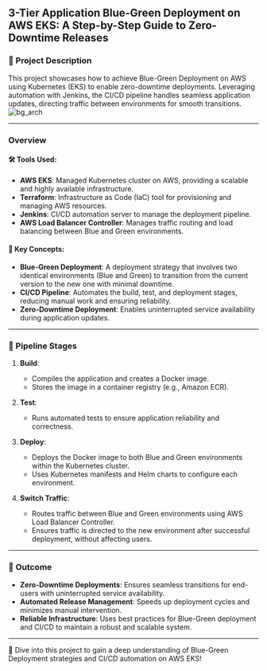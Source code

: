 

## 3-Tier Application Blue-Green Deployment on AWS EKS: A Step-by-Step Guide to Zero-Downtime Releases

### 🚀 Project Description
This project showcases how to achieve Blue-Green Deployment on AWS using Kubernetes (EKS) to enable zero-downtime deployments. Leveraging automation with Jenkins, the CI/CD pipeline handles seamless application updates, directing traffic between environments for smooth transitions.![bg_arch](https://github.com/user-attachments/assets/108bb368-a8ad-499f-9d47-560270099e4a)


---

### Overview

#### 🛠️ Tools Used:
- **AWS EKS**: Managed Kubernetes cluster on AWS, providing a scalable and highly available infrastructure.
- **Terraform**: Infrastructure as Code (IaC) tool for provisioning and managing AWS resources.
- **Jenkins**: CI/CD automation server to manage the deployment pipeline.
- **AWS Load Balancer Controller**: Manages traffic routing and load balancing between Blue and Green environments.

#### 🔑 Key Concepts:
- **Blue-Green Deployment**: A deployment strategy that involves two identical environments (Blue and Green) to transition from the current version to the new one with minimal downtime.
- **CI/CD Pipeline**: Automates the build, test, and deployment stages, reducing manual work and ensuring reliability.
- **Zero-Downtime Deployment**: Enables uninterrupted service availability during application updates.

---

### 📝 Pipeline Stages

1. **Build**:
   - Compiles the application and creates a Docker image.
   - Stores the image in a container registry (e.g., Amazon ECR).

2. **Test**:
   - Runs automated tests to ensure application reliability and correctness.

3. **Deploy**:
   - Deploys the Docker image to both Blue and Green environments within the Kubernetes cluster.
   - Uses Kubernetes manifests and Helm charts to configure each environment.

4. **Switch Traffic**:
   - Routes traffic between Blue and Green environments using AWS Load Balancer Controller.
   - Ensures traffic is directed to the new environment after successful deployment, without affecting users.

---

### 🎯 Outcome

- **Zero-Downtime Deployments**: Ensures seamless transitions for end-users with uninterrupted service availability.
- **Automated Release Management**: Speeds up deployment cycles and minimizes manual intervention.
- **Reliable Infrastructure**: Uses best practices for Blue-Green deployment and CI/CD to maintain a robust and scalable system.

---

🔗 Dive into this project to gain a deep understanding of Blue-Green Deployment strategies and CI/CD automation on AWS EKS!
